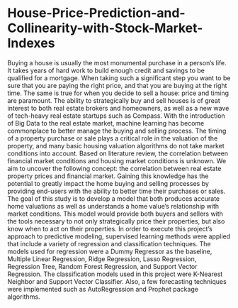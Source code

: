 # House-Price-Prediction-and-Collinearity-with-Stock-Market-Indexes
  Buying a house is usually the most monumental purchase in a person’s life. It takes years of hard work to build enough credit and savings to be qualified for a mortgage. When taking such a significant step you want to be sure that you are paying the right price, and that you are buying at the right time. The same is true for when you decide to sell a house: price and timing are paramount. The ability to strategically buy and sell houses is of great interest to both real estate brokers and homeowners, as well as a new wave of tech-heavy real estate startups such as Compass. With the introduction of Big Data to the real estate market, machine learning has become commonplace to better manage the buying and selling process.
  The timing of a property purchase or sale plays a critical role in the valuation of the property, and many basic housing valuation algorithms do not take market conditions into account. Based on literature review, the correlation between financial market conditions and housing market conditions is unknown. We aim to uncover the following concept: the correlation between real estate property prices and financial market. Gaining this knowledge has the potential to greatly impact the home buying and selling processes by providing end-users with the ability to better time their purchases or sales.
  The goal of this study is to develop a model that both produces accurate home valuations as well as understands a home value’s relationship with market conditions. This model would provide both buyers and sellers with the tools necessary to not only strategically price their properties, but also know when to act on their properties. In order to execute this project’s approach to predictive modeling, supervised learning methods were applied that include a variety of regression and classification techniques. The models used for regression were a Dummy Regressor as the baseline, Multiple Linear Regression, Ridge Regression, Lasso Regression, Regression Tree, Random Forest Regression, and Support Vector Regression. The classification models used in this project were K-Nearest Neighbor and Support Vector Classifier. Also, a few forecasting techniques were implemented such as AutoRegression and Prophet package algorithms. 
